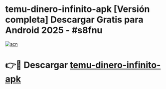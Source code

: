 # temu-dinero-infinito-apk  [Versión completa] Descargar Gratis para Android 2025 - #s8fnu

[![acn](https://github.com/user-attachments/assets/0f9c940e-d8b0-45ae-aac7-cd30a18b3e1c)](https://apps.freeplayer.one?title=temu-dinero-infinito-apk&ref=9F)

# 👉🔴 Descargar [temu-dinero-infinito-apk](https://apps.freeplayer.one?title=temu-dinero-infinito-apk&ref=9F)